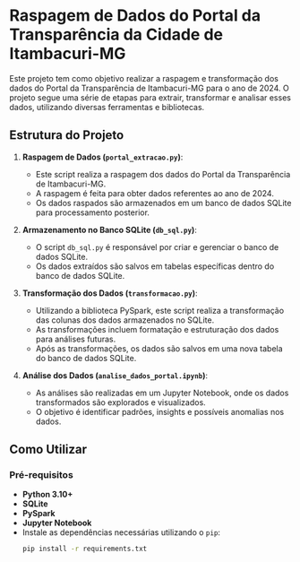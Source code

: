 # Raspagem de Dados do Portal da Transparência da Cidade de Itambacuri-MG

Este projeto tem como objetivo realizar a raspagem e transformação dos dados do Portal da Transparência de Itambacuri-MG para o ano de 2024. O projeto segue uma série de etapas para extrair, transformar e analisar esses dados, utilizando diversas ferramentas e bibliotecas.

## Estrutura do Projeto

1. **Raspagem de Dados (`portal_extracao.py`)**:
    - Este script realiza a raspagem dos dados do Portal da Transparência de Itambacuri-MG.
    - A raspagem é feita para obter dados referentes ao ano de 2024.
    - Os dados raspados são armazenados em um banco de dados SQLite para processamento posterior.

2. **Armazenamento no Banco SQLite (`db_sql.py`)**:
    - O script `db_sql.py` é responsável por criar e gerenciar o banco de dados SQLite.
    - Os dados extraídos são salvos em tabelas específicas dentro do banco de dados SQLite.

3. **Transformação dos Dados (`transformacao.py`)**:
    - Utilizando a biblioteca PySpark, este script realiza a transformação das colunas dos dados armazenados no SQLite.
    - As transformações incluem formatação e estruturação dos dados para análises futuras.
    - Após as transformações, os dados são salvos em uma nova tabela do banco de dados SQLite.

4. **Análise dos Dados (`analise_dados_portal.ipynb`)**:
    - As análises são realizadas em um Jupyter Notebook, onde os dados transformados são explorados e visualizados.
    - O objetivo é identificar padrões, insights e possíveis anomalias nos dados.

## Como Utilizar

### Pré-requisitos

- **Python 3.10+**
- **SQLite**
- **PySpark**
- **Jupyter Notebook**
- Instale as dependências necessárias utilizando o `pip`:
  ```bash
  pip install -r requirements.txt
